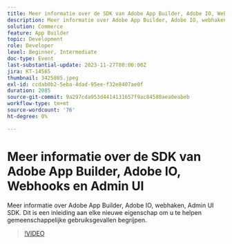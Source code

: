 ```yaml
---
title: Meer informatie over de SDK van Adobe App Builder, Adobe IO, Webhooks en Admin UI
description: Meer informatie over Adobe App Builder, Adobe IO, webhaken, Admin UI SDK.  Dit is een inleiding aan elke nieuwe eigenschap om u te helpen gemeenschappelijke gebruiksgevallen begrijpen.
solution: Commerce
feature: App Builder
topic: Development
role: Developer
level: Beginner, Intermediate
doc-type: Event
last-substantial-update: 2023-11-27T00:00:00Z
jira: KT-14565
thumbnail: 3425805.jpeg
exl-id: ccdab0b2-5eba-4dad-95ee-f32e8407ae0f
duration: 2085
source-git-commit: 9a297cda953d4414131657f9ac84580aea0eabeb
workflow-type: tm+mt
source-wordcount: '76'
ht-degree: 0%

---
```


# Meer informatie over de SDK van Adobe App Builder, Adobe IO, Webhooks en Admin UI

Meer informatie over Adobe App Builder, Adobe IO, webhaken, Admin UI SDK.  Dit is een inleiding aan elke nieuwe eigenschap om u te helpen gemeenschappelijke gebruiksgevallen begrijpen.

>[!VIDEO](https://video.tv.adobe.com/v/3425805/?learn=on)
